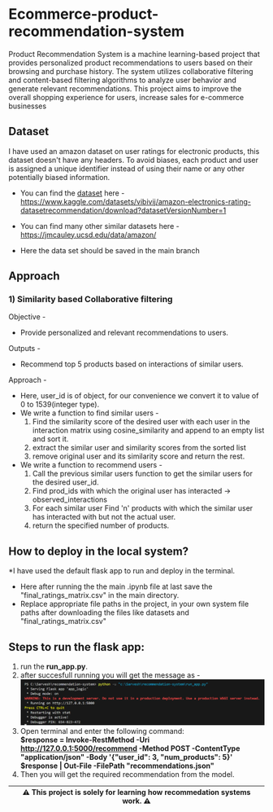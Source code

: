 # Ecommerce-product-recommendation-system

Product Recommendation System is a machine learning-based project that provides personalized product recommendations to users based on their browsing and purchase history. The system utilizes collaborative filtering and content-based filtering algorithms to analyze user behavior and generate relevant recommendations. This project aims to improve the overall shopping experience for users, increase sales for e-commerce businesses

## Dataset

I have used an amazon dataset on user ratings for electronic products, this dataset doesn't have any headers. To avoid biases,  each product and user is assigned a unique identifier instead of using their name or any other potentially biased information.

* You can find the [dataset](https://www.kaggle.com/datasets/vibivij/amazon-electronics-rating-datasetrecommendation/download?datasetVersionNumber=1) here - https://www.kaggle.com/datasets/vibivij/amazon-electronics-rating-datasetrecommendation/download?datasetVersionNumber=1 

* You can find many other similar datasets here - https://jmcauley.ucsd.edu/data/amazon/
* Here the data set should be saved in the main branch


## Approach

### **1) Similarity based Collaborative filtering**
Objective -
* Provide personalized and relevant recommendations to users.

Outputs -
* Recommend top 5 products based on interactions of similar users.

Approach -
* Here, user_id is of object, for our convenience we convert it to value of 0 to 1539(integer type).
* We write a function to find similar users - 
  1. Find the similarity score of the desired user with each user in the interaction matrix using cosine_similarity and append to an empty list and sort it.
  2. extract the similar user and similarity scores from the sorted list 
  3. remove original user and its similarity score and return the rest.
* We write a function to recommend users - 
  1. Call the previous similar users function to get the similar users for the desired user_id.
  2. Find prod_ids with which the original user has interacted -> observed_interactions
  3. For each similar user Find 'n' products with which the similar user has interacted with but not the actual user.
  4. return the specified number of products.

## How to deploy in the local system?

*I have used the default flask app to run and deploy in the terminal.  
* Here after running the the main .ipynb file at last save the "final_ratings_matrix.csv" in the main directory.  
* Replace appropriate file paths in the project, in your own system file paths after downloading the files like datasets and "final_ratings_matrix.csv"  
## **Steps to run the flask app:**
  1. run the **run_app.py**.
  2. after succesfull running you will get the message as - 
     ![alt text](https://github.com/sarveshadithya17/E-commerce_product_recommendation_system/blob/3cae428be2f1d89a4d2631fac8046ff82f07746e/succesfull_running.png?raw=true)
  3. Open terminal and enter the following command:  
     **$response = Invoke-RestMethod -Uri http://127.0.0.1:5000/recommend -Method POST -ContentType "application/json" -Body '{"user_id": 3, "num_products": 5}'  
       $response | Out-File -FilePath "recommendations.json"**
  4. Then you will get the required recommendation from the model.

| ⚠️  This project is solely for learning how recommedation systems work. ⚠️ |
|-----------------------------------------------------------------------------|
